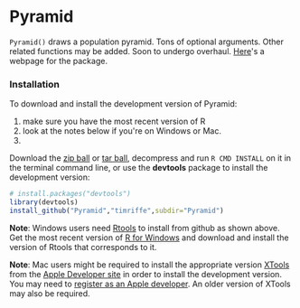 Pyramid
=======

```Pyramid()``` draws a population pyramid. Tons of optional arguments. Other related functions may be added. Soon to undergo overhaul. [Here](http://timriffe.github.io/Pyramid/)'s a webpage for the package.

### Installation
To download and install the development version of Pyramid:

1. make sure you have the most recent version of R
2. look at the notes below if you're on Windows or Mac.
3. 
Download the [zip ball](https://github.com/timriffe/Pyramid/master) or
[tar ball](https://github.com/timriffe/Pyramid/tarball/master), decompress and run `R CMD INSTALL` on it in the terminal command line, or use the **devtools** package to install the development version:

```r
# install.packages("devtools")
library(devtools)
install_github("Pyramid","timriffe",subdir="Pyramid")
```

**Note**: Windows users need [Rtools](http://cran.r-project.org/bin/windows/Rtools/) to install from github as shown above. Get the most recent version of [R for Windows](http://cran.r-project.org/bin/windows/base/) and download and install the version of Rtools that corresponds to it.

**Note**: Mac users might be required to install the appropriate version [XTools](https://developer.apple.com/xcode/) from the [Apple Developer site](https://developer.apple.com/) in order to install the development version.  You may need to [register as an Apple developer](https://developer.apple.com/programs/register/).  An older version of XTools may also be required.

